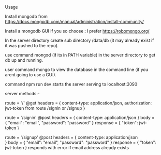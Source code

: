 Usage

Install mongodb from https://docs.mongodb.com/manual/administration/install-community/

Install a mongodb GUI if you so choose : I prefer https://robomongo.org/

In the server directory create sub directory /data/db (it may already exist if it was pushed to the repo).

use command mongod (if its in PATH variable) in the server directory to get db up and running.

user command mongo to view the database in the command line (if you arent going to use a GUI).

command npm run dev starts the server serving to localhost:3090

server methods:-

route = '/'
@get
headers = {
  content-type: application/json,
  authorization: jwt-token from route /signin or /signup
}

route = '/signin'
@post
headers = {
  content-type: application/json
}
body = {
  "email": "email",
  "password": "password"
}
response = {
  "token": jwt-token
}

route = '/signup'
@post
headers = {
  content-type: application/json  
}
body = {
  "email": "email",
  "password": "password"
}
response = {
  "token": jwt-token
}
responds with error if email address already exists
